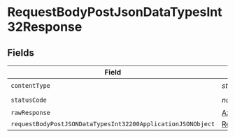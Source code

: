# RequestBodyPostJsonDataTypesInt32Response


## Fields

| Field                                                                                                                                 | Type                                                                                                                                  | Required                                                                                                                              | Description                                                                                                                           |
| ------------------------------------------------------------------------------------------------------------------------------------- | ------------------------------------------------------------------------------------------------------------------------------------- | ------------------------------------------------------------------------------------------------------------------------------------- | ------------------------------------------------------------------------------------------------------------------------------------- |
| `contentType`                                                                                                                         | *string*                                                                                                                              | :heavy_check_mark:                                                                                                                    | N/A                                                                                                                                   |
| `statusCode`                                                                                                                          | *number*                                                                                                                              | :heavy_check_mark:                                                                                                                    | N/A                                                                                                                                   |
| `rawResponse`                                                                                                                         | [AxiosResponse](https://axios-http.com/docs/res_schema)                                                                               | :heavy_minus_sign:                                                                                                                    | N/A                                                                                                                                   |
| `requestBodyPostJSONDataTypesInt32200ApplicationJSONObject`                                                                           | [RequestBodyPostJSONDataTypesInt32200ApplicationJSON](../../models/operations/requestbodypostjsondatatypesint32200applicationjson.md) | :heavy_minus_sign:                                                                                                                    | OK                                                                                                                                    |